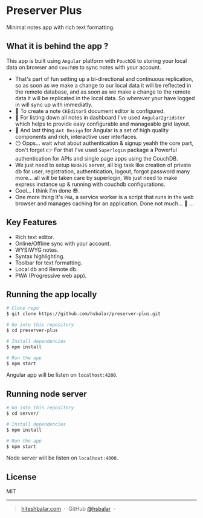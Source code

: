 # Preserver Plus

Minimal notes app with rich text formatting.

## What it is behind the app ?

This app is built using `Angular` platform with `PouchDB` to storing your local data on browser and `CouchDB` to sync notes with your account.
  - That's part of fun setting up a bi-directional and continuous replication, so as soon as we make a change to our local data it will be reflected in the remote database, and as soon as we make a change to the remote data it will be replicated in the local data. So wherever your have logged in will sync up with immediatly.
  - :memo: To create a note `CKEditor5` document editor is configured.
  - :book: For listing down all notes in dashboard I've used `Angular2gridster` which helps to provide easy configurable and manageable grid layout.
  - :sunrise_over_mountains: And last thing `Ant Design` for Angular is a set of high quality components and rich, interactive user interfaces.
  - :no_mouth: Opps... wait what about authentication & signup yeahh the core part, don't forget :point_right: For that I've used `Superlogin` package a Powerful authentication for APIs and single page apps using the CouchDB.
  - We just need to setup `NodeJS` server, all big task like creation of private db for user, registration, authentication, logout, forgot password many more... all will be taken care by superlogin, We just need to make express instance up & running with couchdb configurations. 
  - Cool... I think I'm done :sunglasses:.
  - One more thing It's `PWA`, a service worker is a script that runs in the web browser and manages caching for an application. Done not much... :speak_no_evil: ...

## Key Features

* Rich text editor.
* Online/Offline sync with your account.
* WYSIWYG notes.
* Syntax highlighting.
* Toolbar for text formatting.
* Local db and Remote db.
* PWA (Progressive web app).

## Running the app locally

```bash
# Clone repo
$ git clone https://github.com/hsbalar/preserver-plus.git

# Go into this repository
$ cd preserver-plus

# Install dependencies
$ npm install

# Run the app
$ npm start
```
Angular app will be listen on `localhost:4200`.

## Running node server

```bash
# Go into this repository
$ cd server/

# Install dependencies
$ npm install

# Run the app
$ npm start
```
Node server will be listen on `localhost:4000`.

## License

MIT

---

> [hiteshbalar.com](https://www.hiteshbalar.com) &nbsp;&middot;&nbsp;
> GitHub [@hsbalar](https://github.com/hsbalar) &nbsp;&middot;&nbsp;



